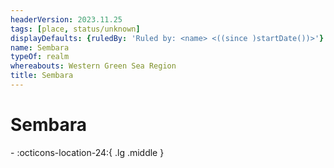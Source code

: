 ```yaml
---
headerVersion: 2023.11.25
tags: [place, status/unknown]
displayDefaults: {ruledBy: 'Ruled by: <name> <((since )startDate())>'}
name: Sembara
typeOf: realm
whereabouts: Western Green Sea Region
title: Sembara
---
```

# Sembara
<div class="grid cards ext-narrow-margin ext-one-column" markdown>
-    :octicons-location-24:{ .lg .middle }   
</div>


<script src="https://unpkg.com/leaflet@1.9.4/dist/leaflet.js"
integrity="sha256-20nQCchB9co0qIjJZRGuk2/Z9VM+kNiyxNV1lvTlZBo=" crossorigin="" ></script>


<div id="region-map-sembara" class="ext-map-container"></div>

<script type="text/javascript">
    document.addEventListener("DOMContentLoaded", function () {

            var map = L.map('region-map-sembara', {
                crs: L.CRS.Simple,
                minZoom: -1,
                maxZoom: 3
            });

            
            // this bounds must be in the form [y,x], [y,x]
            // it will typically be, in the yaml, 
            // bounds:
            //  - [0,0]
            //  - [100,100]

            var bounds = [[[0, 0], [2468, 2308]]];

            // this has to be the path, i.e. what was working for me was /assets/world-map-01-02.png
            var image = L.imageOverlay('/taelgarverse/assets/sembara-regions.png', bounds).addTo(map);
            map.setView( [1200, 1200], 0);
        })
</script>







